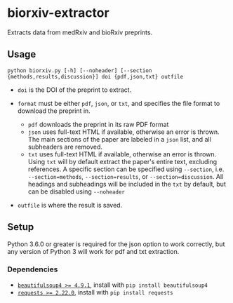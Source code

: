 <h1>biorxiv-extractor</h1>
Extracts data from medRxiv and bioRxiv preprints.

<h2>Usage</h2>

```
python biorxiv.py [-h] [--noheader] [--section {methods,results,discussion}] doi {pdf,json,txt} outfile
```

 * `doi` is the DOI of the preprint to extract.
 * `format` must be either `pdf`, `json`, or `txt`, and specifies the file format to download the preprint in.
   * `pdf` downloads the preprint in its raw PDF format
   * `json` uses full-text HTML if available, otherwise an error is thrown. 
     The main sections of the paper are labeled in a `json` list, and all subheaders are removed.
   * `txt` uses full-text HTML if available, otherwise an error is thrown. Using `txt` will by default extract the paper's entire text, excluding references.
     A specific section can be specified using `--section`, i.e. `--section=methods`, `--section=results`, or `--section=discussion`. All headings and subheadings will be included in the `txt` by default, but can be disabled using `--noheader`
     
 * `outfile` is where the result is saved.


<h2>Setup</h2>
Python 3.6.0 or greater is required for the json option to work correctly, but any version of Python 3 will work for pdf and txt extraction.
<h3>Dependencies</h3>

 * [`beautifulsoup4 >= 4.9.1`](https://pypi.org/project/beautifulsoup4/), install with `pip install beautifulsoup4`
 * [`requests >= 2.22.0`](https://pypi.org/project/requests/), install with `pip install requests`
